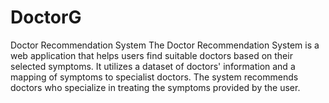 # DoctorG
Doctor Recommendation System The Doctor Recommendation System is a web application that helps users find suitable doctors based on their selected symptoms. It utilizes a dataset of doctors' information and a mapping of symptoms to specialist doctors. The system recommends doctors who specialize in treating the symptoms provided by the user.
